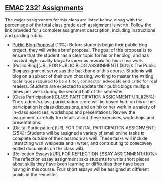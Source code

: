 [EMAC 2321 Assignments](http://copyvillain.org/blog/emac-2321-assignments/)
---------------------------------------------------------------------------
The major assignments for this class are listed below, along with the
percentage of the total class grade each assignment is worth. Follow the
link provided for a complete assignment description, including
instructions and grading rubric.

-   [Public Blog Proposal](http://copyvillain.org/blog/2321-public-blog-proposal) (10%): Before students begin their public blog project, they will write a brief proposal. The goal of this proposal is to ensure that the student has a clear topic for his or her blog, and has located high-quality blogs to serve as models for his or her work.  
-   [Public Blog](URL FOR PUBLIC BLOG ASSIGNMENT) (30%): The Public Blog assignment serves as the backbone of this course. Students will blog on a subject of their own choosing, working to master the writing techniques required to be a filter, connector, advocate and critic for real readers. Students are expected to update their public blogs multiple times per week during the second half of the semester. 
-   [Class Participation](CLASS PARTICIPATION ASSIGNMENT URL)(25%): The student's class participation score will be based _both_ on his or her participation in class discussions, and on his or her work in a variety of in-class exercises, workshops and presentations. Review the assignment carefully for details about these exercises, workshops and presentations. 
-   [Digital Participation](URL FOR DIGITAL PARTICIPATION ASSIGNMENT) (25%): Students will be assigned a variety of small online tasks to complete outside of the classroom as well. These tasks will include interacting with Wikipedia and Twitter, and contributing to collectively edited documents on the class wiki. 
-   [Reflection Essays](URL FOR REFLECTION ESSAY ASSIGNMENT)(10%): The reflection essay assignment asks students to write short pieces about skills they have been learning or difficulties they have been having in this course. Four short essays will be assigned at different points in the semester. 
 
